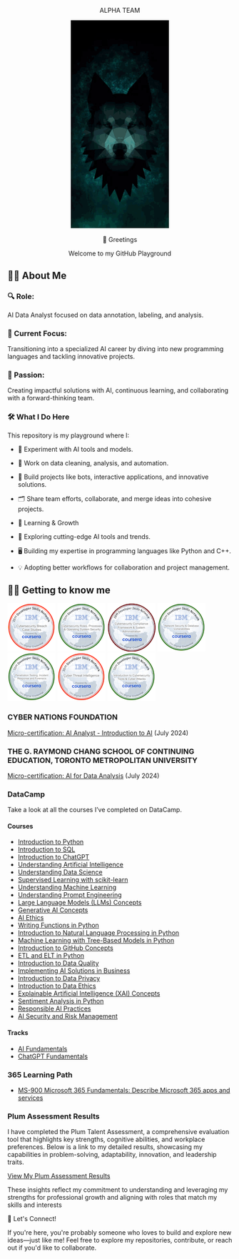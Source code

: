 <p align="center"> ALPHA TEAM </p>

<p align="center">
  <img src="https://github.com/JL-ALPHA/JL-Alpha/blob/main/Alphagit.gif?raw=true" alt="Sublime's custom image"/>
</p>


<p align="center"> 👋 Greetings </p>

<p align="center"> Welcome to my GitHub Playground </p>




 
<p Hello! I'm Lucas, and this is my space to build, experiment, and grow as an AI enthusiast and developer. 🚀 </p>
 
## 👨‍💻 About Me
 
### 🔍 Role: 
AI Data Analyst focused on data annotation, labeling, and analysis.
 
### 🎯 Current Focus: 
Transitioning into a specialized AI career by diving into new programming languages and tackling innovative projects.
 
### 🌟 Passion: 
Creating impactful solutions with AI, continuous learning, and collaborating with a forward-thinking team.
 
 
### 🛠️ What I Do Here
This repository is my playground where I:
 
* 🤖 Experiment with AI tools and models.
 
* 🧹 Work on data cleaning, analysis, and automation.
 
* 🔧 Build projects like bots, interactive applications, and innovative solutions.
 
* 🗂️ Share team efforts, collaborate, and merge ideas into cohesive projects.
 
* 🌱 Learning & Growth
 
* 📖 Exploring cutting-edge AI tools and trends.
 
* 🖥️ Building my expertise in programming languages like Python and C++.
 
* 💡 Adopting better workflows for collaboration and project management.


## 👨‍💻 Getting to know me
[<img src="cybersecurity-breach-case-studies.png">](https://www.credly.com/badges/f2869125-d4dc-4a3b-b840-1287c9c09594/public_url)
[<img src="cybersecurity-roles-processes-operating-system-security.png">](https://www.credly.com/badges/140090aa-2345-4f11-aa5d-b8e42857abba)
[<img src="cybersecurity-compliance-framework-system-administration.png">](https://www.credly.com/badges/50734a50-a229-4fe7-b55c-62909745b655/public_url)
[<img src="network-security-database-vulnerabilities.png">](https://www.credly.com/badges/2b4d9a22-1e4e-4899-a9c3-b8322fc17432)
[<img src="penetration-testing-incident-response-and-forensics.png">](https://www.credly.com/badges/7d3c0db3-f870-4b1a-8161-b2b792086a26)
[<img src="cyber-threat-intelligence.png">](https://www.credly.com/badges/2ba13a62-a268-4959-8b75-618cdc7ad7d3)
[<img src="introduction-to-cybersecurity-tools-cyber-attacks.png">](https://www.credly.com/badges/78e60a69-7574-4dd7-b431-58f0e3719fa7)

### CYBER NATIONS FOUNDATION
[Micro-certification: AI Analyst - Introduction to AI](https://certificate.bcdiploma.com/check/4459833E06D51FC0357FE1970213102D9E43CB87E37E0D2D1636A0AC052D247CY1hNdnppWHppaGVRS203NVBQa3N3STlXcW15eGtPM3pPMjg0R1BLay82UkRvbmxt) (July 2024)
### THE G. RAYMOND CHANG SCHOOL OF CONTINUING EDUCATION, TORONTO METROPOLITAN UNIVERSITY
[Micro-certification: AI for Data Analysis](https://curvcred-award.continuing.torontomu.ca/check/C515B06D94E5AAF7B29DF3F9589FC16CE36D0028CF853AB61FFF4A1AE61928E0Tms1SC9IVEJuNGoxMUVMQkdmWGphWnZyMlZ3TDFPZ2RtN2FETnZPaTJRMDZVRCtz) (July 2024)
### DataCamp
Take a look at all the courses I’ve completed on DataCamp.
#### Courses
* [Introduction to Python](https://www.datacamp.com/completed/statement-of-accomplishment/course/7bbdefb41d7958a9796ba1e5a912249f507d8ed2)
* [Introduction to SQL](https://www.datacamp.com/completed/statement-of-accomplishment/course/2569211b45fa2fe5d9c90df244ad98f0a44bbc20)
* [Introduction to ChatGPT](https://www.datacamp.com/completed/statement-of-accomplishment/course/9eb35b8b66b24347805bac30e7ddf87e831f3e78)
* [Understanding Artificial Intelligence](https://www.datacamp.com/completed/statement-of-accomplishment/course/fcbe095e15fb63f3fca3bccff7569b6307bbd36d)
* [Understanding Data Science](https://www.datacamp.com/completed/statement-of-accomplishment/course/e6622517886cd6c719a9b9be8c3d35ac9a5d728e)
* [Supervised Learning with scikit-learn](https://www.datacamp.com/completed/statement-of-accomplishment/course/bb6f5c76c22ec1c016831b495188d15f73e95d27)
* [Understanding Machine Learning](https://www.datacamp.com/completed/statement-of-accomplishment/course/8519e4315a8670e443b26a7d759c3cc0b2a236f0)
* [Understanding Prompt Engineering](https://www.datacamp.com/completed/statement-of-accomplishment/course/02315c308c25813dcd973081b00a04a746905e96)
* [Large Language Models (LLMs) Concepts](https://www.datacamp.com/completed/statement-of-accomplishment/course/82bd8f6528f77cbbd4ac28d942bfbf382d06577a)
* [Generative AI Concepts](https://www.datacamp.com/completed/statement-of-accomplishment/course/8580cc069dca45d4a56bcb7d9accc506b55d83a6)
* [AI Ethics](https://www.datacamp.com/completed/statement-of-accomplishment/course/e2d19d477f7dbd08542c939d0d3754831bc4de24)
* [Writing Functions in Python](https://www.datacamp.com/completed/statement-of-accomplishment/course/0dc39fe9a820c817b2b671299d565efa99c4a477)
* [Introduction to Natural Language Processing in Python](https://www.datacamp.com/completed/statement-of-accomplishment/course/0396f25914b603201221ea5d2652dd62688e5ed1)
* [Machine Learning with Tree-Based Models in Python](https://www.datacamp.com/completed/statement-of-accomplishment/course/97a3bc8b50053d75eec531b53bfa9238d39fa698)
* [Introduction to GitHub Concepts](https://www.datacamp.com/completed/statement-of-accomplishment/course/befddf2dcb96abb3f05341ec55fa45a4c9dd7b37)
* [ETL and ELT in Python](https://www.datacamp.com/completed/statement-of-accomplishment/course/31bb9695d92e847aa174fa1c5f6943bb4d4ef0cb)
* [Introduction to Data Quality](https://www.datacamp.com/completed/statement-of-accomplishment/course/2eeda2ae08f52138ca0c5f7bfc8fd36a8d6dcf4d)
* [Implementing AI Solutions in Business](https://www.datacamp.com/completed/statement-of-accomplishment/course/f50bf002a11dc044eb3af72e25890750e0774d83)
* [Introduction to Data Privacy](https://www.datacamp.com/completed/statement-of-accomplishment/course/a010f5fb6a831bb3001624b431fcc93c2785ef5e)
* [Introduction to Data Ethics](https://www.datacamp.com/completed/statement-of-accomplishment/course/b7c3b158fb52350240d1ca36da19015683615512)
* [Explainable Artificial Intelligence (XAI) Concepts](https://www.datacamp.com/completed/statement-of-accomplishment/course/963fef543d2a2c96ec463e02229e720e74cfd346)
* [Sentiment Analysis in Python](https://www.datacamp.com/completed/statement-of-accomplishment/course/3108c1b0b27b9b79439511dd45a4b02c1f51fdc4)
* [Responsible AI Practices](https://www.datacamp.com/completed/statement-of-accomplishment/course/2e09278f688e43f0f7f28b11ffeb880d86d78f1f)
* [AI Security and Risk Management](https://www.datacamp.com/completed/statement-of-accomplishment/course/9677e066507cccc8934beafd6a00469c034a6114)
#### Tracks
* [AI Fundamentals](https://www.datacamp.com/completed/statement-of-accomplishment/track/1d58942e742be60e4d803550cbea453233a120e0)
* [ChatGPT Fundamentals](https://www.datacamp.com/completed/statement-of-accomplishment/track/db43cf4a5d84730936907f26d9c9b1d70eda5645)

### 365 Learning Path
* [MS-900 Microsoft 365 Fundamentals: Describe Microsoft 365 apps and services](https://learn.microsoft.com/api/achievements/share/en-us/JermaineLucas-6717/VDDE9F5M?sharingId=A33F1A7D2FAD931F)

### Plum Assessment Results

I have completed the Plum Talent Assessment, a comprehensive evaluation tool that highlights key strengths, cognitive abilities, and workplace preferences.
Below is a link to my detailed results, showcasing my capabilities in problem-solving, adaptability, innovation, and leadership traits.

[View My Plum Assessment Results](https://secure.plum.io/p/-OovMGXbvUy-yNZVcyxpUQ)

These insights reflect my commitment to understanding and leveraging my strengths for professional growth and aligning with roles that match my skills and interests

 
🤝 Let's Connect!
 
If you're here, you're probably someone who loves to build and explore new ideas—just like me! Feel free to explore my repositories, contribute, or reach out if you'd like to collaborate.
